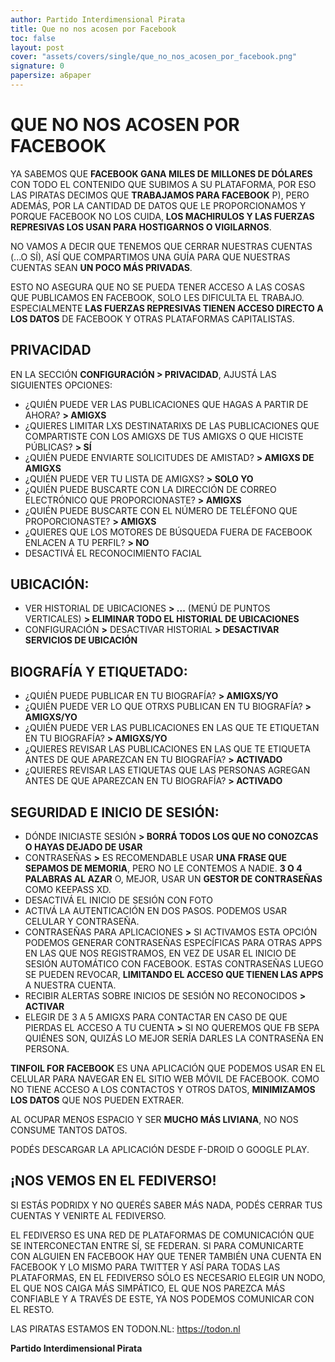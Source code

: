 ```yaml
---
author: Partido Interdimensional Pirata
title: Que no nos acosen por Facebook
toc: false
layout: post
cover: "assets/covers/single/que_no_nos_acosen_por_facebook.png"
signature: 0
papersize: a6paper
---
```


# QUE NO NOS ACOSEN POR FACEBOOK

YA SABEMOS QUE **FACEBOOK GANA MILES DE MILLONES DE DÓLARES** CON TODO EL
CONTENIDO QUE SUBIMOS A SU PLATAFORMA, POR ESO LAS PIRATAS DECIMOS QUE
**TRABAJAMOS PARA FACEBOOK** P), PERO ADEMÁS, POR LA CANTIDAD DE DATOS QUE
LE PROPORCIONAMOS Y PORQUE FACEBOOK NO LOS CUIDA, **LOS MACHIRULOS Y LAS
FUERZAS REPRESIVAS LOS USAN PARA HOSTIGARNOS O VIGILARNOS**.

NO VAMOS A DECIR QUE TENEMOS QUE CERRAR NUESTRAS CUENTAS (...O SÍ), ASÍ
QUE COMPARTIMOS UNA GUÍA PARA QUE NUESTRAS CUENTAS SEAN **UN POCO MÁS
PRIVADAS**.

ESTO NO ASEGURA QUE NO SE PUEDA TENER ACCESO A LAS COSAS QUE PUBLICAMOS
EN FACEBOOK, SOLO LES DIFICULTA EL TRABAJO. ESPECIALMENTE **LAS FUERZAS
REPRESIVAS TIENEN ACCESO DIRECTO A LOS DATOS** DE FACEBOOK Y OTRAS
PLATAFORMAS CAPITALISTAS.

## PRIVACIDAD

EN LA SECCIÓN **CONFIGURACIÓN > PRIVACIDAD**, AJUSTÁ LAS SIGUIENTES OPCIONES:

* ¿QUIÉN PUEDE VER LAS PUBLICACIONES QUE HAGAS A PARTIR DE AHORA? **>
  AMIGXS**
* ¿QUIERES LIMITAR LXS DESTINATARIXS DE LAS PUBLICACIONES QUE
  COMPARTISTE CON LOS AMIGXS DE TUS AMIGXS O QUE HICISTE PÚBLICAS? **> SÍ**
* ¿QUIÉN PUEDE ENVIARTE SOLICITUDES DE AMISTAD? **> AMIGXS DE AMIGXS**
* ¿QUIÉN PUEDE VER TU LISTA DE AMIGXS? **> SOLO YO**
* ¿QUIÉN PUEDE BUSCARTE CON LA DIRECCIÓN DE CORREO ELECTRÓNICO QUE
  PROPORCIONASTE? **> AMIGXS**
* ¿QUIÉN PUEDE BUSCARTE CON EL NÚMERO DE TELÉFONO QUE PROPORCIONASTE? **>
  AMIGXS**
* ¿QUIERES QUE LOS MOTORES DE BÚSQUEDA FUERA DE FACEBOOK ENLACEN A TU
  PERFIL? **> NO**
* DESACTIVÁ EL RECONOCIMIENTO FACIAL


## UBICACIÓN:

* VER HISTORIAL DE UBICACIONES **> ...** (MENÚ DE PUNTOS VERTICALES) **>
  ELIMINAR TODO EL HISTORIAL DE UBICACIONES**
* CONFIGURACIÓN **>** DESACTIVAR HISTORIAL **> DESACTIVAR SERVICIOS DE
  UBICACIÓN**

## BIOGRAFÍA Y ETIQUETADO:

* ¿QUIÉN PUEDE PUBLICAR EN TU BIOGRAFÍA? **> AMIGXS/YO**
* ¿QUIÉN PUEDE VER LO QUE OTRXS PUBLICAN EN TU BIOGRAFÍA? **>
  AMIGXS/YO**
* ¿QUIÉN PUEDE VER LAS PUBLICACIONES EN LAS QUE TE ETIQUETAN EN TU
  BIOGRAFÍA? **> AMIGXS/YO**
* ¿QUIERES REVISAR LAS PUBLICACIONES EN LAS QUE TE ETIQUETA ANTES DE QUE
  APAREZCAN EN TU BIOGRAFÍA? **> ACTIVADO**
* ¿QUIERES REVISAR LAS ETIQUETAS QUE LAS PERSONAS AGREGAN ANTES DE QUE
  APAREZCAN EN TU BIOGRAFÍA? **> ACTIVADO**


## SEGURIDAD E INICIO DE SESIÓN:

* DÓNDE INICIASTE SESIÓN **> BORRÁ TODOS LOS QUE NO CONOZCAS O HAYAS
  DEJADO DE USAR**
* CONTRASEÑAS **>** ES RECOMENDABLE USAR **UNA FRASE QUE SEPAMOS DE
  MEMORIA**, PERO NO LE CONTEMOS A NADIE. **3 O 4 PALABRAS AL AZAR** O,
  MEJOR, USAR UN **GESTOR DE CONTRASEÑAS** COMO KEEPASS XD.
* DESACTIVÁ EL INICIO DE SESIÓN CON FOTO
* ACTIVÁ LA AUTENTICACIÓN EN DOS PASOS. PODEMOS USAR CELULAR Y
  CONTRASEÑA.
* CONTRASEÑAS PARA APLICACIONES **>** SI ACTIVAMOS ESTA OPCIÓN PODEMOS
  GENERAR CONTRASEÑAS ESPECÍFICAS PARA OTRAS APPS EN LAS QUE NOS
  REGISTRAMOS, EN VEZ DE USAR EL INICIO DE SESIÓN AUTOMÁTICO CON
  FACEBOOK. ESTAS CONTRASEÑAS LUEGO SE PUEDEN REVOCAR, **LIMITANDO EL
  ACCESO QUE TIENEN LAS APPS** A NUESTRA CUENTA.
* RECIBIR ALERTAS SOBRE INICIOS DE SESIÓN NO RECONOCIDOS **> ACTIVAR**
* ELEGIR DE 3 A 5 AMIGXS PARA CONTACTAR EN CASO DE QUE PIERDAS EL ACCESO
  A TU CUENTA **>** SI NO QUEREMOS QUE FB SEPA QUIÉNES SON, QUIZÁS LO
  MEJOR SERÍA DARLES LA CONTRASEÑA EN PERSONA.


**TINFOIL FOR FACEBOOK** ES UNA APLICACIÓN QUE PODEMOS USAR EN EL
CELULAR PARA NAVEGAR EN EL SITIO WEB MÓVIL DE FACEBOOK.  COMO NO TIENE
ACCESO A LOS CONTACTOS Y OTROS DATOS, **MINIMIZAMOS LOS DATOS** QUE NOS
PUEDEN EXTRAER.

AL OCUPAR MENOS ESPACIO Y SER **MUCHO MÁS LIVIANA**, NO NOS CONSUME
TANTOS DATOS.

PODÉS DESCARGAR LA APLICACIÓN DESDE F-DROID O GOOGLE PLAY.

## ¡NOS VEMOS EN EL FEDIVERSO!

SI ESTÁS PODRIDX Y NO QUERÉS SABER MÁS NADA, PODÉS CERRAR TUS
CUENTAS Y VENIRTE AL FEDIVERSO.

EL FEDIVERSO ES UNA RED DE PLATAFORMAS DE COMUNICACIÓN QUE SE
INTERCONECTAN ENTRE SÍ, SE FEDERAN. SI PARA COMUNICARTE CON ALGUIEN EN
FACEBOOK HAY QUE TENER TAMBIÉN UNA CUENTA EN FACEBOOK Y LO MISMO PARA
TWITTER Y ASÍ PARA TODAS LAS PLATAFORMAS, EN EL FEDIVERSO SÓLO ES
NECESARIO ELEGIR UN NODO, EL QUE NOS CAIGA MÁS SIMPÁTICO, EL QUE NOS
PAREZCA MÁS CONFIABLE Y A TRAVÉS DE ESTE, YA NOS PODEMOS COMUNICAR CON
EL RESTO.

LAS PIRATAS ESTAMOS EN TODON.NL: <https://todon.nl>

**Partido Interdimensional Pirata**
